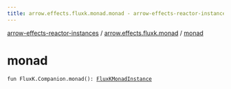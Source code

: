 ```yaml
---
title: arrow.effects.fluxk.monad.monad - arrow-effects-reactor-instances
---
```


[arrow-effects-reactor-instances](../index.html) / [arrow.effects.fluxk.monad](index.html) / [monad](./monad.html)

# monad

`fun FluxK.Companion.monad(): `[`FluxKMonadInstance`](../arrow.effects/-flux-k-monad-instance/index.html)
